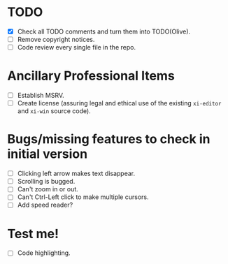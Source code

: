 # TODO
- [x] Check all TODO comments and turn them into TODO(Olive).
- [ ] Remove copyright notices.
- [ ] Code review every single file in the repo.

# Ancillary Professional Items
- [ ] Establish MSRV.
- [ ] Create license (assuring legal and ethical use of the existing `xi-editor` and `xi-win` source code).

# Bugs/missing features to check in initial version
- [ ] Clicking left arrow makes text disappear.
- [ ] Scrolling is bugged.
- [ ] Can't zoom in or out.
- [ ] Can't Ctrl-Left click to make multiple cursors.
- [ ] Add speed reader?

# Test me!
- [ ] Code highlighting.
